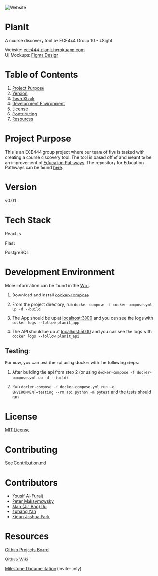 ![Website](https://img.shields.io/website?url=https%3A%2F%2Fece444-planit.herokuapp.com%2Fapi%2Fstatus)
# PlanIt 
A course discovery tool by ECE444 Group 10 - 4Sight

Website: [ece444-planit.herokuapp.com](https://ece444-planit.herokuapp.com/)
<br>
UI Mockups: [Figma Design](https://www.figma.com/file/6ZOzNFenFQdGMGAuXnEQCc/PlanIt-Mockup)

# Table of Contents

1. [Project Purpose](#project-purpose)
2. [Version](#version)
3. [Tech Stack](#tech-stack)
4. [Development Environment](#development-environment)
5. [License](#license)
6. [Contributing](#contributing)
7. [Resources](#resources)

# Project Purpose
This is an ECE444 group project where our team of five is tasked with creating a course discovery tool. The tool is based off of and meant to be an improvement of [Education Pathways](https://educationpathways.herokuapp.com/). The repository for Education Pathways can be found [here](https://github.com/nelaturuk/education_pathways).

# Version

v0.0.1

# Tech Stack

React.js

Flask

PostgreSQL

# Development Environment

More information can be found in the [Wiki](https://github.com/ECE444-2021Fall/project1-education-pathways-group-10-4sight/wiki#developer-commands).

1. Download and install [docker-compose](https://docs.docker.com/compose/install/#install-compose)

2. From the project directory, run `docker-compose -f docker-compose.yml up -d --build`

3. The App should be up at [localhost:3000](http://localhost:3000) and you can see the logs with `docker logs --follow planit_app`

4. The API should be up at [localhost:5000](http://localhost:5000) and you can see the logs with `docker logs --follow planit_api`

## Testing:

For now, you can test the api using docker with the following steps:

1. After building the api from step 2 (or using `docker-compose -f docker-compose.yml up -d --build`)

2. Run `docker-compose -f docker-compose.yml run -e ENVIRONMENT=testing --rm api python -m pytest` and the tests should run 

# License

[MIT License](http://choosealicense.com/licenses/mit/)

# Contributing

See [Contribution.md](./Contribution.md)

# Contributors

* [Yousif Al-Furaiji](https://github.com/YousifAlfuraiji)
* [Peter Maksymowsky](https://github.com/petermaksymo)
* [Alan (Jia Bao) Du](https://github.com/PomeloFruit)
* [Yuhang Yan](https://github.com/Hoowolf)
* [Kieun Joshua Park](https://github.com/kjoshuapark)

# Resources
[Github Projects Board](https://github.com/ECE444-2021Fall/project1-education-pathways-group-10-4sight/projects/1)

[Github Wiki](https://github.com/ECE444-2021Fall/project1-education-pathways-group-10-4sight/wiki)

[Milestone Documentation](https://utoronto-my.sharepoint.com/:f:/r/personal/peter_maksymowsky_mail_utoronto_ca/Documents/ECE444_F2021_group10?csf=1&web=1&e=PuLxtK) (invite-only)

